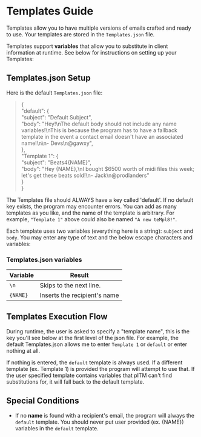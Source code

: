# Templates Guide

Templates allow you to have multiple versions of emails crafted and ready to use. Your templates are stored in the `Templates.json` file.

Templates support **variables** that allow you to substitute in client information at runtime. See below for instructions on setting up your Templates:



## Templates.json Setup

Here is the default `Templates.json` file:
> {  
>  "default": {  
>    "subject": "Default Subject",  
>    "body": "Hey!\nThe default body should not include any name variables!\nThis is because the program has to have a fallback template in the event a contact email doesn't have an associated name!\n\n- Devs\n@gawxy",  
> },  
>  "Template 1": {  
>    "subject": "Beats4{NAME}",  
>    "body": "Hey {NAME},\nI bought $6500 worth of midi files this week; let's get these beats sold!\n- Jack\n@prodlanders"  
> }  
> }  

The Templates file should ALWAYS have a key called 'default'. If no default key exists, the program may encounter errors.
You can add as many templates as you like, and the name of the template is arbitrary. For example, `"Template 1"` above could also be named `"A new teMpl8!"`. 

Each template uses two variables (everything here is a string): `subject` and `body`. You may enter any type of text and the below escape characters and variables:


### Templates.json variables

| Variable | Result                       |
|----------|------------------------------|
| `\n`     | Skips to the next line.      |
| `{NAME}` | Inserts the recipient's name |


## Templates Execution Flow

During runtime, the user is asked to specify a "template name", this is the key you'll see below at the first level of the json file.
For example, the default Templates.json allows me to enter `Template 1` or `default` or enter nothing at all.  

If nothing is entered, the `default` template is always used. If a different template (ex. Template 1) is provided the program will attempt to use that. 
If the user specified template contains variables that pITM can't find substitutions for, it will fall back to the default template. 

## Special Conditions

- If no **name** is found with a recipient's email, the program will always the `default` template. You should never put user provided (ex. {NAME}) variables in the `default` template.
